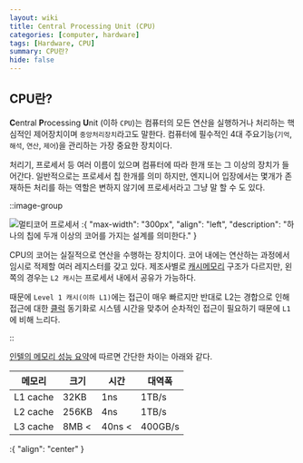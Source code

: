 ```yaml
---
layout: wiki
title: Central Processing Unit (CPU)
categories: [computer, hardware]
tags: [Hardware, CPU]
summary: CPU란?
hide: false
---
```


## CPU란?

**C**entral **P**rocessing **U**nit (이하 `CPU`)는 컴퓨터의 모든 연산을 실행하거나 처리하는 핵심적인 제어장치이며 `중앙처리장치`라고도 말한다. 
컴퓨터에 필수적인 4대 주요기능(`기억`, `해석`, `연산`, `제어`)을 관리하는 가장 중요한 장치이다.

처리기, 프로세서 등 여러 이름이 있으며 컴퓨터에 따라 한개 또는 그 이상의 장치가 들어간다. 일반적으로는 프로세서 칩 한개를 의미 하지만, 엔지니어 입장에서는 몇개가 존재하든 처리를 하는 역할은 변하지 않기에 프로세서라고 그냥 말 할 수 도 있다.  

::image-group

![멀티코어 프로세서](/post/computer/multicore-processor.png)
:{ "max-width": "300px", "align": "left", "description": "하나의 칩에 두개 이상의 코어를 가지는 설계를 의미한다." }

CPU의 코어는 실질적으로 연산을 수행하는 장치이다. 코어 내에는 연산하는 과정에서 임시로 적제할 여러 레지스터를 갖고 있다.
제조사별로 [캐시메모리]() 구조가 다르지만, 왼쪽의 경우는 `L2 캐시`는 프로세서 내에서 공유가 가능하다.  

때문에 `Level 1 캐시(이하 L1)`에는 접근이 매우 빠르지만 반대로 L2는 경합으로 인해 접근에 대한 [클럭]() 동기화로 시스템 시간을 맞추어 순차적인 접근이 필요하기 때문에 `L1`에 비해 느리다. 

::

[인텔의 메모리 성능 요약](https://www.intel.com/content/www/us/en/developer/articles/technical/memory-performance-in-a-nutshell.html)에 따르면 간단한 차이는 아래와 같다.

| 메모리      | 크기    | 시간     | 대역폭    |
|----------|-------|--------|--------|
| L1 cache | 32KB  | 1ns    | 1TB/s  |
| L2 cache | 256KB | 4ns    | 1TB/s  |
| L3 cache | 8MB < | 40ns < | 400GB/s | 
:{ "align": "center" }

